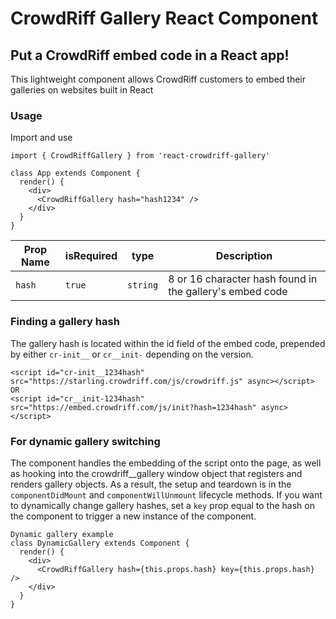 # CrowdRiff Gallery React Component

## Put a CrowdRiff embed code in a React app!

This lightweight component allows CrowdRiff customers to embed their galleries on websites built in React

### Usage

Import and use

```
import { CrowdRiffGallery } from 'react-crowdriff-gallery'

class App extends Component {
  render() {
    <div>
      <CrowdRiffGallery hash="hash1234" />
    </div>
  }
}
```

|Prop Name   | isRequired  | type  | Description |
|---|---|---|---|
| `hash` | `true` | `string` | 8 or 16 character hash found in the gallery's embed code |

### Finding a gallery hash
The gallery hash is located within the id field of the embed code, prepended by either `cr-init__` or `cr__init-` depending on the version.
```
<script id="cr-init__1234hash" src="https://starling.crowdriff.com/js/crowdriff.js" async></script>
OR
<script id="cr__init-1234hash" src="https://embed.crowdriff.com/js/init?hash=1234hash" async></script>
```


### For dynamic gallery switching
The component handles the embedding of the script onto the page, as well as hooking into the crowdriff__gallery window object that registers and renders gallery objects. As a result, the setup and teardown is in the `componentDidMount` and `componentWillUnmount` lifecycle methods. If you want to dynamically change gallery hashes, set a `key` prop equal to the hash on the component to trigger a new instance of the component.

```
Dynamic gallery example
class DynamicGallery extends Component {
  render() {
    <div>
      <CrowdRiffGallery hash={this.props.hash} key={this.props.hash} />
    </div>
  }
}
```
